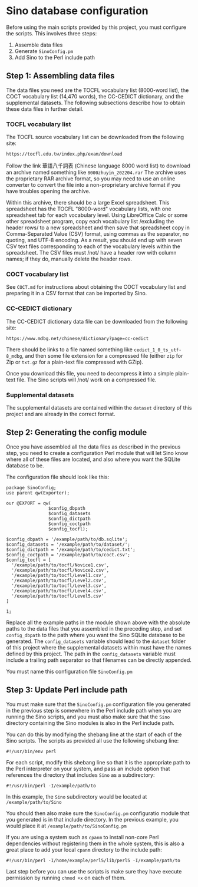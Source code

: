 # Sino database configuration

Before using the main scripts provided by this project, you must configure the scripts.  This involves three steps:

1. Assemble data files
2. Generate `SinoConfig.pm`
3. Add Sino to the Perl include path

## Step 1: Assembling data files

The data files you need are the TOCFL vocabulary list (8000-word list), the COCT vocabulary list (14,470 words), the CC-CEDICT dictionary, and the supplemental datasets.  The following subsections describe how to obtain these data files in further detail.

### TOCFL vocabulary list

The TOCFL source vocabulary list can be downloaded from the following site:

    https://tocfl.edu.tw/index.php/exam/download

Follow the link 華語八千詞表 (Chinese language 8000 word list) to download an archive named something like `8000zhuyin_202204.rar`  The archive uses the proprietary RAR archive format, so you may need to use an online converter to convert the file into a non-proprietary archive format if you have troubles opening the archive.

Within this archive, there should be a large Excel spreadsheet.  This spreadsheet has the TOCFL "8000-word" vocabulary lists, with one spreadsheet tab for each vocabulary level.  Using LibreOffice Calc or some other spreadsheet program, copy each vocabulary list /excluding the header rows/ to a new spreadsheet and then save that spreadsheet copy in Comma-Separated Value (CSV) format, using commas as the separator, no quoting, and UTF-8 encoding.  As a result, you should end up with seven CSV text files corresponding to each of the vocabulary levels within the spreadsheet.  The CSV files must /not/ have a header row with column names; if they do, manually delete the header rows.

### COCT vocabulary list

See `COCT.md` for instructions about obtaining the COCT vocabulary list and preparing it in a CSV format that can be imported by Sino.

### CC-CEDICT dictionary

The CC-CEDICT dictionary data file can be downloaded from the following site:

    https://www.mdbg.net/chinese/dictionary?page=cc-cedict

There should be links to a file named something like `cedict_1_0_ts_utf-8_mdbg`, and then some file extension for a compressed file (either `zip` for Zip or `txt.gz` for a plain-text file compressed with GZip).

Once you download this file, you need to decompress it into a simple plain-text file.  The Sino scripts will /not/ work on a compressed file.

### Supplemental datasets

The supplemental datasets are contained within the `dataset` directory of this project and are already in the correct format.

## Step 2: Generating the config module

Once you have assembled all the data files as described in the previous step, you need to create a configuration Perl module that will let Sino know where all of these files are located, and also where you want the SQLite database to be.

The configuration file should look like this:

    package SinoConfig;
    use parent qw(Exporter);
    
    our @EXPORT = qw(
                    $config_dbpath
                    $config_datasets
                    $config_dictpath
                    $config_coctpath
                    $config_tocfl);
    
    $config_dbpath = '/example/path/to/db.sqlite';
    $config_datasets = '/example/path/to/dataset/';
    $config_dictpath = '/example/path/to/cedict.txt';
    $config_coctpath = '/example/path/to/coct.csv';
    $config_tocfl = [
      '/example/path/to/tocfl/Novice1.csv',
      '/example/path/to/tocfl/Novice2.csv',
      '/example/path/to/tocfl/Level1.csv',
      '/example/path/to/tocfl/Level2.csv',
      '/example/path/to/tocfl/Level3.csv',
      '/example/path/to/tocfl/Level4.csv',
      '/example/path/to/tocfl/Level5.csv'
    ]
    
    1;

Replace all the example paths in the module shown above with the absolute paths to the data files that you assembled in the preceding step, and set `config_dbpath` to the path where you want the Sino SQLite database to be generated.  The `config_datasets` variable should lead to the `dataset` folder of this project where the supplemental datasets within must have the names defined by this project.  The path in the `config_datasets` variable must include a trailing path separator so that filenames can be directly appended.

You must name this configuration file `SinoConfig.pm`

## Step 3: Update Perl include path

You must make sure that the `SinoConfig.pm` configuration file you generated in the previous step is somewhere in the Perl include path when you are running the Sino scripts, and you must also make sure that the `Sino` directory containing the Sino modules is also in the Perl include path.

You can do this by modifying the shebang line at the start of each of the Sino scripts.  The scripts as provided all use the following shebang line:

    #!/usr/bin/env perl

For each script, modify this shebang line so that it is the appropriate path to the Perl interpreter on your system, and pass an include option that references the directory that includes `Sino` as a subdirectory:

    #!/usr/bin/perl -I/example/path/to

In this example, the `Sino` subdirectory would be located at `/example/path/to/Sino`

You should then also make sure the `SinoConfig.pm` configuratio module that you generated is in that include directory.  In the previous example, you would place it at `/example/path/to/SinoConfig.pm`

If you are using a system such as `cpanm` to install non-core Perl dependencies without registering them in the whole system, this is also a great place to add your local `cpanm` directory to the include path:

    #!/usr/bin/perl -I/home/example/perl5/lib/perl5 -I/example/path/to

Last step before you can use the scripts is make sure they have execute permission by running `chmod +x` on each of them.
